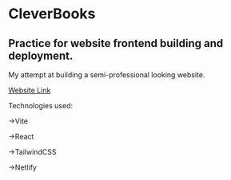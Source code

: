 # CleverBooks
## Practice for website frontend building and deployment.

My attempt at building a semi-professional looking website.

[Website Link](https://mohit-ruwatia.netlify.app/)

Technologies used:

->Vite

->React 

->TailwindCSS 

->Netlify 

